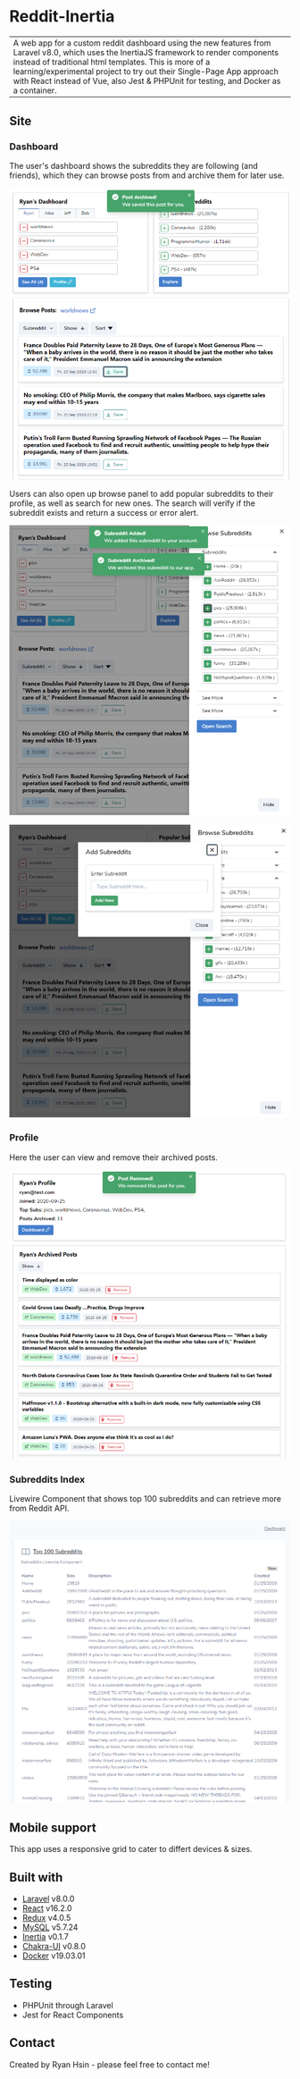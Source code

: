 # Reddit-Inertia
<table>
<tr>
<td>
  A web app for a custom reddit dashboard using the new features from Laravel v8.0, which uses the InertiaJS framework to render components instead of traditional html templates. This is more of a learning/experimental project to try out their Single-Page App approach with React instead of Vue, also Jest & PHPUnit for testing, and Docker as a container. 
</td>
</tr>
</table>


## Site

### Dashboard
The user's dashboard shows the subreddits they are following (and friends), which they can browse posts from and archive them for later use. 

![](/public/dashboard.png?raw=true)


Users can also open up browse panel to add popular subreddits to their profile, as well as search for new ones. The search will verify if the subreddit exists and return a success or error alert.

![](/public/browse.png?raw=true)


![](/public/search.png?raw=true)


### Profile
Here the user can view and remove their archived posts.

![](public/Profile.png?raw=true)


### Subreddits Index
Livewire Component that shows top 100 subreddits and can retrieve more from Reddit API.

![](public/Top100.png?raw=true)


## Mobile support
This app uses a responsive grid to cater to differt devices & sizes. 


## Built with 
- [Laravel](https://laravel.com/) v8.0.0
- [React](https://reactjs.org/) v16.2.0
- [Redux](https://redux.js.org/) v4.0.5
- [MySQL](https://www.mysql.com/) v5.7.24
- [Inertia](http://inertiajs.com/) v0.1.7
- [Chakra-UI](https://chakra-ui.com/) v0.8.0
- [Docker](https://docker.com/) v19.03.01


## Testing
- PHPUnit through Laravel 
- Jest for React Components


## Contact
Created by Ryan Hsin - please feel free to contact me!